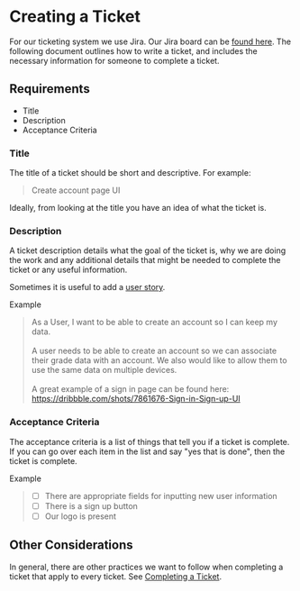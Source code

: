 # Creating a Ticket

For our ticketing system we use Jira. Our Jira board can be [found here](https://passr.atlassian.net/). The following document outlines how to write a ticket, and includes the necessary information for someone to complete a ticket.

## Requirements

-   Title
-   Description
-   Acceptance Criteria

### Title

The title of a ticket should be short and descriptive. For example:

> Create account page UI

Ideally, from looking at the title you have an idea of what the ticket is.

### Description

A ticket description details what the goal of the ticket is, why we are doing the work and any additional details that might be needed to complete the ticket or any useful information.

Sometimes it is useful to add a [user story]().

Example

> As a User, I want to be able to create an account so I can keep my data. <br/> <br/>
> A user needs to be able to create an account so we can associate their grade data with an account. We also would like to allow them to use the same data on multiple devices. <br/><br/>
> A great example of a sign in page can be found here: https://dribbble.com/shots/7861676-Sign-in-Sign-up-UI

### Acceptance Criteria

The acceptance criteria is a list of things that tell you if a ticket is complete. If you can go over each item in the list and say "yes that is done", then the ticket is complete.

Example

> -   [ ] There are appropriate fields for inputting new user information <br>
> -   [ ] There is a sign up button
> -   [ ] Our logo is present

## Other Considerations

In general, there are other practices we want to follow when completing a ticket that apply to every ticket. See [Completing a Ticket](<./Completed Ticket.md>).
